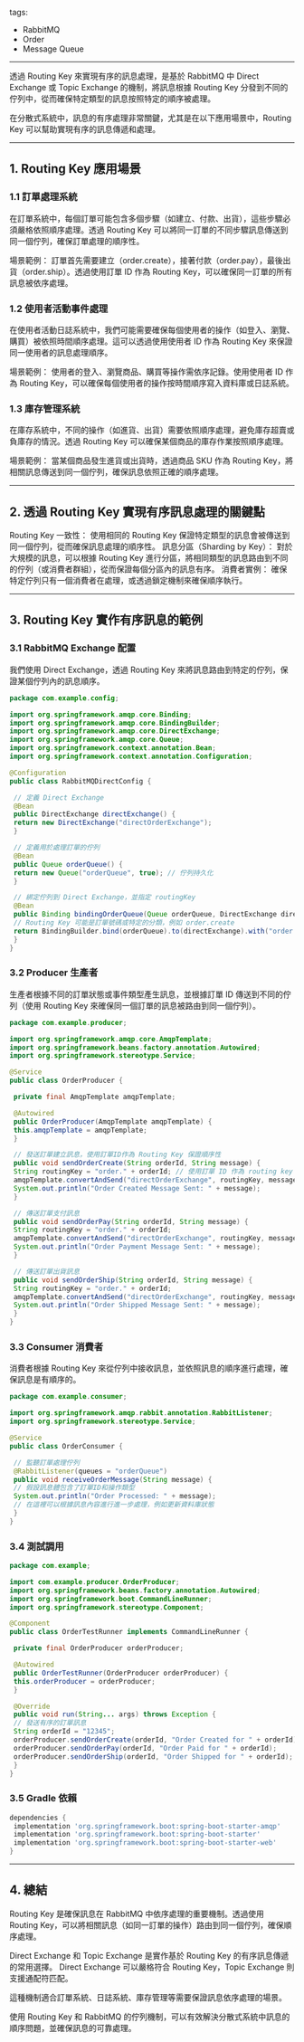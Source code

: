 tags:
- RabbitMQ
- Order
- Message Queue
---

透過 Routing Key 來實現有序的訊息處理，是基於 RabbitMQ 中 Direct Exchange 或 Topic Exchange 的機制，將訊息根據 Routing Key 分發到不同的佇列中，從而確保特定類型的訊息按照特定的順序被處理。

在分散式系統中，訊息的有序處理非常關鍵，尤其是在以下應用場景中，Routing Key 可以幫助實現有序的訊息傳遞和處理。

---
## 1. Routing Key 應用場景

### 1.1 訂單處理系統

在訂單系統中，每個訂單可能包含多個步驟（如建立、付款、出貨），這些步驟必須嚴格依照順序處理。透過 Routing Key 可以將同一訂單的不同步驟訊息傳送到同一個佇列，確保訂單處理的順序性。

場景範例： 訂單首先需要建立（order.create），接著付款（order.pay），最後出貨（order.ship）。透過使用訂單 ID 作為 Routing Key，可以確保同一訂單的所有訊息被依序處理。

### 1.2 使用者活動事件處理

在使用者活動日誌系統中，我們可能需要確保每個使用者的操作（如登入、瀏覽、購買）被依照時間順序處理。這可以透過使用使用者 ID 作為 Routing Key 來保證同一使用者的訊息處理順序。

場景範例： 使用者的登入、瀏覽商品、購買等操作需依序記錄。使用使用者 ID 作為 Routing Key，可以確保每個使用者的操作按時間順序寫入資料庫或日誌系統。

### 1.3 庫存管理系統

在庫存系統中，不同的操作（如進貨、出貨）需要依照順序處理，避免庫存超賣或負庫存的情況。透過 Routing Key 可以確保某個商品的庫存作業按照順序處理。

場景範例： 當某個商品發生進貨或出貨時，透過商品 SKU 作為 Routing Key，將相關訊息傳送到同一個佇列，確保訊息依照正確的順序處理。

---

## 2. 透過 Routing Key 實現有序訊息處理的關鍵點

Routing Key 一致性： 使用相同的 Routing Key 保證特定類型的訊息會被傳送到同一個佇列，從而確保訊息處理的順序性。
訊息分區（Sharding by Key）： 對於大規模的訊息，可以根據 Routing Key 進行分區，將相同類型的訊息路由到不同的佇列（或消費者群組），從而保證每個分區內的訊息有序。
消費者實例： 確保特定佇列只有一個消費者在處理，或透過鎖定機制來確保順序執行。

---
## 3. Routing Key 實作有序訊息的範例

### 3.1 RabbitMQ Exchange 配置

我們使用 Direct Exchange，透過 Routing Key 來將訊息路由到特定的佇列，保證某個佇列內的訊息順序。

```java
package com.example.config;

import org.springframework.amqp.core.Binding;
import org.springframework.amqp.core.BindingBuilder;
import org.springframework.amqp.core.DirectExchange;
import org.springframework.amqp.core.Queue;
import org.springframework.context.annotation.Bean;
import org.springframework.context.annotation.Configuration;

@Configuration
public class RabbitMQDirectConfig {

 // 定義 Direct Exchange
 @Bean
 public DirectExchange directExchange() {
 return new DirectExchange("directOrderExchange");
 }

 // 定義用於處理訂單的佇列
 @Bean
 public Queue orderQueue() {
 return new Queue("orderQueue", true); // 佇列持久化
 }

 // 綁定佇列到 Direct Exchange，並指定 routingKey
 @Bean
 public Binding bindingOrderQueue(Queue orderQueue, DirectExchange directExchange) {
 // Routing Key 可能是訂單號碼或特定的分類，例如 order.create
 return BindingBuilder.bind(orderQueue).to(directExchange).with("order.*");
 }
}
```

### 3.2 Producer 生產者

生產者根據不同的訂單狀態或事件類型產生訊息，並根據訂單 ID 傳送到不同的佇列（使用 Routing Key 來確保同一個訂單的訊息被路由到同一個佇列）。

```java
package com.example.producer;

import org.springframework.amqp.core.AmqpTemplate;
import org.springframework.beans.factory.annotation.Autowired;
import org.springframework.stereotype.Service;

@Service
public class OrderProducer {

 private final AmqpTemplate amqpTemplate;

 @Autowired
 public OrderProducer(AmqpTemplate amqpTemplate) {
 this.amqpTemplate = amqpTemplate;
 }

 // 發送訂單建立訊息，使用訂單ID作為 Routing Key 保證順序性
 public void sendOrderCreate(String orderId, String message) {
 String routingKey = "order." + orderId; // 使用訂單 ID 作為 routing key
 amqpTemplate.convertAndSend("directOrderExchange", routingKey, message);
 System.out.println("Order Created Message Sent: " + message);
 }

 // 傳送訂單支付訊息
 public void sendOrderPay(String orderId, String message) {
 String routingKey = "order." + orderId;
 amqpTemplate.convertAndSend("directOrderExchange", routingKey, message);
 System.out.println("Order Payment Message Sent: " + message);
 }

 // 傳送訂單出貨訊息
 public void sendOrderShip(String orderId, String message) {
 String routingKey = "order." + orderId;
 amqpTemplate.convertAndSend("directOrderExchange", routingKey, message);
 System.out.println("Order Shipped Message Sent: " + message);
 }
}
```


### 3.3 Consumer 消費者

消費者根據 Routing Key 來從佇列中接收訊息，並依照訊息的順序進行處理，確保訊息是有順序的。

```java
package com.example.consumer;

import org.springframework.amqp.rabbit.annotation.RabbitListener;
import org.springframework.stereotype.Service;

@Service
public class OrderConsumer {

 // 監聽訂單處理佇列
 @RabbitListener(queues = "orderQueue")
 public void receiveOrderMessage(String message) {
 // 假設訊息體包含了訂單ID和操作類型
 System.out.println("Order Processed: " + message);
 // 在這裡可以根據訊息內容進行進一步處理，例如更新資料庫狀態
 }
}
```


### 3.4 測試調用

```java
package com.example;

import com.example.producer.OrderProducer;
import org.springframework.beans.factory.annotation.Autowired;
import org.springframework.boot.CommandLineRunner;
import org.springframework.stereotype.Component;

@Component
public class OrderTestRunner implements CommandLineRunner {

 private final OrderProducer orderProducer;

 @Autowired
 public OrderTestRunner(OrderProducer orderProducer) {
 this.orderProducer = orderProducer;
 }

 @Override
 public void run(String... args) throws Exception {
 // 發送有序的訂單訊息
 String orderId = "12345";
 orderProducer.sendOrderCreate(orderId, "Order Created for " + orderId);
 orderProducer.sendOrderPay(orderId, "Order Paid for " + orderId);
 orderProducer.sendOrderShip(orderId, "Order Shipped for " + orderId);
 }
}
```

### 3.5 Gradle 依賴

```gradle
dependencies {
 implementation 'org.springframework.boot:spring-boot-starter-amqp'
 implementation 'org.springframework.boot:spring-boot-starter'
 implementation 'org.springframework.boot:spring-boot-starter-web'
}
```

---
## 4. 總結

Routing Key 是確保訊息在 RabbitMQ 中依序處理的重要機制。透過使用 Routing Key，可以將相關訊息（如同一訂單的操作）路由到同一個佇列，確保順序處理。

Direct Exchange 和 Topic Exchange 是實作基於 Routing Key 的有序訊息傳遞的常用選擇。 Direct Exchange 可以嚴格符合 Routing Key，Topic Exchange 則支援通配符匹配。

這種機制適合訂單系統、日誌系統、庫存管理等需要保證訊息依序處理的場景。

使用 Routing Key 和 RabbitMQ 的佇列機制，可以有效解決分散式系統中訊息的順序問題，並確保訊息的可靠處理。